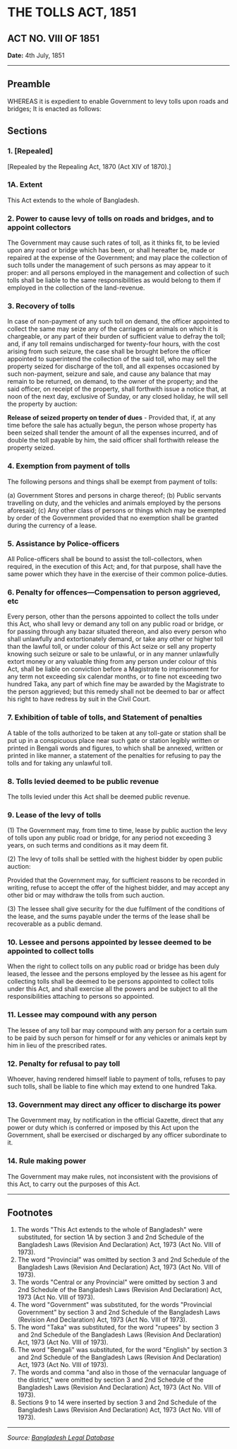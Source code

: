 # THE TOLLS ACT, 1851

## ACT NO. VIII OF 1851

**Date:** 4th July, 1851

---

## Preamble

WHEREAS it is expedient to enable Government to levy tolls upon roads and bridges; It is enacted as follows:

## Sections

### 1. [Repealed]
[Repealed by the Repealing Act, 1870 (Act XIV of 1870).]

### 1A. Extent
This Act extends to the whole of Bangladesh.

### 2. Power to cause levy of tolls on roads and bridges, and to appoint collectors
The Government may cause such rates of toll, as it thinks fit, to be levied upon any road or bridge which has been, or shall hereafter be, made or repaired at the expense of the Government; and may place the collection of such tolls under the management of such persons as may appear to it proper: and all persons employed in the management and collection of such tolls shall be liable to the same responsibilities as would belong to them if employed in the collection of the land-revenue.

### 3. Recovery of tolls
In case of non-payment of any such toll on demand, the officer appointed to collect the same may seize any of the carriages or animals on which it is chargeable, or any part of their burden of sufficient value to defray the toll; and, if any toll remains undischarged for twenty-four hours, with the cost arising from such seizure, the case shall be brought before the officer appointed to superintend the collection of the said toll, who may sell the property seized for discharge of the toll, and all expenses occasioned by such non-payment, seizure and sale, and cause any balance that may remain to be returned, on demand, to the owner of the property; and the said officer, on receipt of the property, shall forthwith issue a notice that, at noon of the next day, exclusive of Sunday, or any closed holiday, he will sell the property by auction:

**Release of seized property on tender of dues** - Provided that, if, at any time before the sale has actually begun, the person whose property has been seized shall tender the amount of all the expenses incurred, and of double the toll payable by him, the said officer shall forthwith release the property seized.

### 4. Exemption from payment of tolls
The following persons and things shall be exempt from payment of tolls:

(a) Government Stores and persons in charge thereof;
(b) Public servants travelling on duty, and the vehicles and animals employed by the persons aforesaid;
(c) Any other class of persons or things which may be exempted by order of the Government provided that no exemption shall be granted during the currency of a lease.

### 5. Assistance by Police-officers
All Police-officers shall be bound to assist the toll-collectors, when required, in the execution of this Act; and, for that purpose, shall have the same power which they have in the exercise of their common police-duties.

### 6. Penalty for offences—Compensation to person aggrieved, etc
Every person, other than the persons appointed to collect the tolls under this Act, who shall levy or demand any toll on any public road or bridge, or for passing through any bazar situated thereon, and also every person who shall unlawfully and extortionately demand, or take any other or higher toll than the lawful toll, or under colour of this Act seize or sell any property knowing such seizure or sale to be unlawful, or in any manner unlawfully extort money or any valuable thing from any person under colour of this Act, shall be liable on conviction before a Magistrate to imprisonment for any term not exceeding six calendar months, or to fine not exceeding two hundred Taka, any part of which fine may be awarded by the Magistrate to the person aggrieved; but this remedy shall not be deemed to bar or affect his right to have redress by suit in the Civil Court.

### 7. Exhibition of table of tolls, and Statement of penalties
A table of the tolls authorized to be taken at any toll-gate or station shall be put up in a conspicuous place near such gate or station legibly written or printed in Bengali words and figures, to which shall be annexed, written or printed in like manner, a statement of the penalties for refusing to pay the tolls and for taking any unlawful toll.

### 8. Tolls levied deemed to be public revenue
The tolls levied under this Act shall be deemed public revenue.

### 9. Lease of the levy of tolls
(1) The Government may, from time to time, lease by public auction the levy of tolls upon any public road or bridge, for any period not exceeding 3 years, on such terms and conditions as it may deem fit.

(2) The levy of tolls shall be settled with the highest bidder by open public auction:

Provided that the Government may, for sufficient reasons to be recorded in writing, refuse to accept the offer of the highest bidder, and may accept any other bid or may withdraw the tolls from such auction.

(3) The lessee shall give security for the due fulfilment of the conditions of the lease, and the sums payable under the terms of the lease shall be recoverable as a public demand.

### 10. Lessee and persons appointed by lessee deemed to be appointed to collect tolls
When the right to collect tolls on any public road or bridge has been duly leased, the lessee and the persons employed by the lessee as his agent for collecting tolls shall be deemed to be persons appointed to collect tolls under this Act, and shall exercise all the powers and be subject to all the responsibilities attaching to persons so appointed.

### 11. Lessee may compound with any person
The lessee of any toll bar may compound with any person for a certain sum to be paid by such person for himself or for any vehicles or animals kept by him in lieu of the prescribed rates.

### 12. Penalty for refusal to pay toll
Whoever, having rendered himself liable to payment of tolls, refuses to pay such tolls, shall be liable to fine which may extend to one hundred Taka.

### 13. Government may direct any officer to discharge its power
The Government may, by notification in the official Gazette, direct that any power or duty which is conferred or imposed by this Act upon the Government, shall be exercised or discharged by any officer subordinate to it.

### 14. Rule making power
The Government may make rules, not inconsistent with the provisions of this Act, to carry out the purposes of this Act.

---

## Footnotes

1. The words "This Act extends to the whole of Bangladesh" were substituted, for section 1A by section 3 and 2nd Schedule of the Bangladesh Laws (Revision And Declaration) Act, 1973 (Act No. VIII of 1973).
2. The word "Provincial" was omitted by section 3 and 2nd Schedule of the Bangladesh Laws (Revision And Declaration) Act, 1973 (Act No. VIII of 1973).
3. The words "Central or any Provincial" were omitted by section 3 and 2nd Schedule of the Bangladesh Laws (Revision And Declaration) Act, 1973 (Act No. VIII of 1973).
4. The word "Government" was substituted, for the words "Provincial Government" by section 3 and 2nd Schedule of the Bangladesh Laws (Revision And Declaration) Act, 1973 (Act No. VIII of 1973).
5. The word "Taka" was substituted, for the word "rupees" by section 3 and 2nd Schedule of the Bangladesh Laws (Revision And Declaration) Act, 1973 (Act No. VIII of 1973).
6. The word "Bengali" was substituted, for the word "English" by section 3 and 2nd Schedule of the Bangladesh Laws (Revision And Declaration) Act, 1973 (Act No. VIII of 1973).
7. The words and comma "and also in those of the vernacular language of the district," were omitted by section 3 and 2nd Schedule of the Bangladesh Laws (Revision And Declaration) Act, 1973 (Act No. VIII of 1973).
8. Sections 9 to 14 were inserted by section 3 and 2nd Schedule of the Bangladesh Laws (Revision And Declaration) Act, 1973 (Act No. VIII of 1973).

---

*Source: [Bangladesh Legal Database](http://bdlaws.minlaw.gov.bd/act-details-5.html)*

